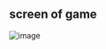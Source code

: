 ## screen of game

![image](https://user-images.githubusercontent.com/9343013/145505087-5f8ace11-6dad-4bb2-abec-3f1cd4e13d15.png)
